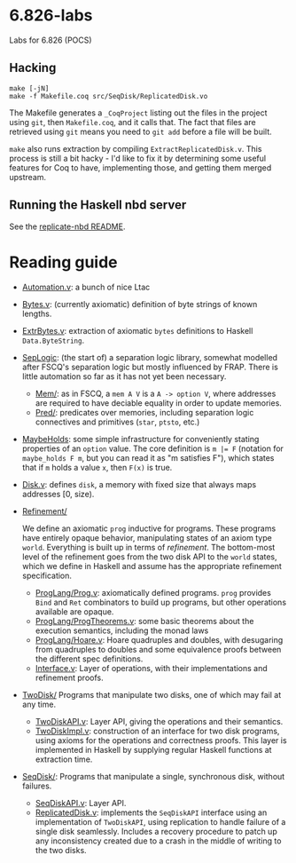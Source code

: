# 6.826-labs
Labs for 6.826 (POCS)

## Hacking

```
make [-jN]
make -f Makefile.coq src/SeqDisk/ReplicatedDisk.vo
```

The Makefile generates a `_CoqProject` listing out the files in the project
using `git`, then `Makefile.coq`, and it calls that. The fact that files are
retrieved using `git` means you need to `git add` before a file will be built.

`make` also runs extraction by compiling `ExtractReplicatedDisk.v`. This process
is still a bit hacky - I'd like to fix it by determining some useful features
for Coq to have, implementing those, and getting them merged upstream.

## Running the Haskell nbd server

See the [replicate-nbd README](replicate-nbd/README.md).

# Reading guide

* [Automation.v](src/Automation.v): a bunch of nice Ltac
* [Bytes.v](src/Bytes.v): (currently axiomatic) definition of byte strings of known lengths.
* [ExtrBytes.v](src/ExtrBytes.v): extraction of axiomatic `bytes` definitions to Haskell
  `Data.ByteString`.
* [SepLogic](src/SepLogic/): (the start of) a separation logic library, somewhat modelled
  after FSCQ's separation logic but mostly influenced by FRAP. There is little
  automation so far as it has not yet been necessary.
  * [Mem/](src/SepLogic/Mem/): as in FSCQ, a `mem A V` is a `A -> option V`, where addresses are
    required to have deciable equality in order to update memories.
  * [Pred/](src/SepLogic/Pred/): predicates over memories, including separation logic connectives
    and primitives (`star`, `ptsto`, etc.)
* [MaybeHolds](src/MaybeHolds.v): some simple infrastructure for conveniently stating properties of an `option` value. The core definition is `m |= F` (notation for `maybe_holds F m`, but you can read it as "m satisfies F"), which states that if `m` holds a value `x`, then `F(x)` is true.
* [Disk.v](src/Disk.v): defines `disk`, a memory with fixed size that always maps addresses
  [0, size).
* [Refinement/](src/Refinement/)

  We define an axiomatic `prog` inductive for programs. These programs have
  entirely opaque behavior, manipulating states of an axiom type `world`.
  Everything is built up in terms of _refinement_. The bottom-most level of the
  refinement goes from the two disk API to the `world` states, which we define
  in Haskell and assume has the appropriate refinement specification.

  - [ProgLang/Prog.v](src/Refinement/ProgLang/Prog.v): axiomatically defined programs. `prog` provides `Bind`
    and `Ret` combinators to build up programs, but other operations available
    are opaque.
  - [ProgLang/ProgTheorems.v](src/Refinement/ProgLang/ProgTheorems.v): some basic theorems about the execution
    semantics, including the monad laws
  - [ProgLang/Hoare.v](src/Refinement/ProgLang/Hoare.v): Hoare quadruples and doubles, with desugaring from
    quadruples to doubles and some equivalence proofs between the different spec
    definitions.
  - [Interface.v](src/Refinement/Interface.v): Layer of operations, with their implementations and
    refinement proofs.
* [TwoDisk/](src/TwoDisk/) Programs that manipulate two disks, one of which may fail at any time.
  - [TwoDiskAPI.v](src/TwoDisk/TwoDiskAPI.v): Layer API, giving the operations and their semantics.
  - [TwoDiskImpl.v](src/TwoDisk/TwoDiskImpl.v): construction of an interface for two disk programs, using axioms for the operations and correctness proofs. This layer is implemented in Haskell by supplying regular Haskell functions at extraction time.
* [SeqDisk/](src/SeqDisk/): Programs that manipulate a single, synchronous disk, without failures.
  - [SeqDiskAPI.v](src/SeqDisk/SeqDiskAPI.v): Layer API.
  - [ReplicatedDisk.v](src/SeqDisk/ReplicatedDisk.v): implements the `SeqDiskAPI` interface using an implementation of `TwoDiskAPI`, using replication to handle failure of a single disk seamlessly. Includes a recovery procedure to patch up any inconsistency created due to a crash in the middle of writing to the two disks.

